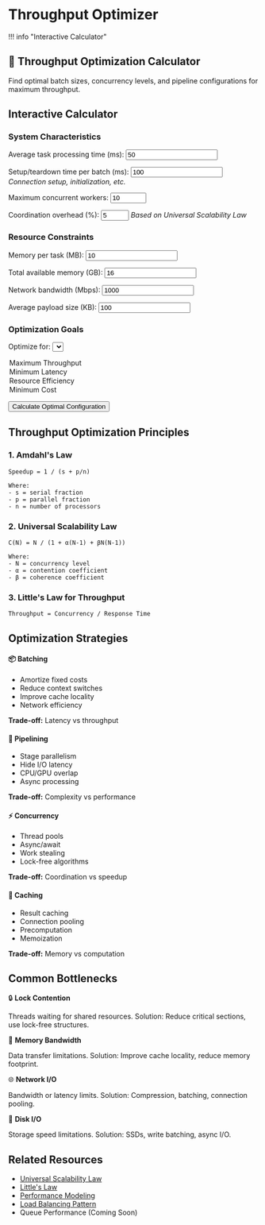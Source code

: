 # Throughput Optimizer

!!! info "Interactive Calculator"
 <h2>🚀 Throughput Optimization Calculator</h2>
<p>Find optimal batch sizes, concurrency levels, and pipeline configurations for maximum throughput.</p>

## Interactive Calculator

<div class="calculator-tool">
<form id="throughputCalc">

### System Characteristics

<label for="taskTime">Average task processing time (ms):</label>
<input type="number" id="taskTime" value="50" min="1" step="10">



<label for="setupTime">Setup/teardown time per batch (ms):</label>
<input type="number" id="setupTime" value="100" min="0" step="10">
*Connection setup, initialization, etc.*



<label for="maxConcurrency">Maximum concurrent workers:</label>
<input type="number" id="maxConcurrency" value="10" min="1" max="1000" step="1">



<label for="coordinationOverhead">Coordination overhead (%):</label>
<input type="number" id="coordinationOverhead" value="5" min="0" max="50" step="1">
*Based on Universal Scalability Law*


### Resource Constraints

<label for="memoryPerTask">Memory per task (MB):</label>
<input type="number" id="memoryPerTask" value="10" min="0.1" step="1">



<label for="totalMemory">Total available memory (GB):</label>
<input type="number" id="totalMemory" value="16" min="1" step="1">



<label for="networkBandwidth">Network bandwidth (Mbps):</label>
<input type="number" id="networkBandwidth" value="1000" min="10" step="100">



<label for="payloadSize">Average payload size (KB):</label>
<input type="number" id="payloadSize" value="100" min="1" step="10">


### Optimization Goals

<label for="optimizeFor">Optimize for:</label>
<select id="optimizeFor">
<option value="throughput">Maximum Throughput</option>
<option value="latency">Minimum Latency</option>
<option value="efficiency">Resource Efficiency</option>
<option value="cost">Minimum Cost</option>
</select>


<button type="button" onclick="calculateThroughput()" class="calc-button">Calculate Optimal Configuration</button>
</form>

<div id="results" class="results-panel">
<!-- Results will appear here -->
</div>

## Throughput Optimization Principles

### 1. Amdahl's Law
```
Speedup = 1 / (s + p/n)

Where:
- s = serial fraction
- p = parallel fraction
- n = number of processors
```

### 2. Universal Scalability Law
```
C(N) = N / (1 + α(N-1) + βN(N-1))

Where:
- N = concurrency level
- α = contention coefficient
- β = coherence coefficient
```

### 3. Little's Law for Throughput
```
Throughput = Concurrency / Response Time
```

## Optimization Strategies

<div class="strategy-card">
<h4>📦 Batching</h4>
<ul>
<li>Amortize fixed costs</li>
<li>Reduce context switches</li>
<li>Improve cache locality</li>
<li>Network efficiency</li>
</ul>
<p><strong>Trade-off:</strong> Latency vs throughput</p>

<h4>🔄 Pipelining</h4>
<ul>
<li>Stage parallelism</li>
<li>Hide I/O latency</li>
<li>CPU/GPU overlap</li>
<li>Async processing</li>
</ul>
<p><strong>Trade-off:</strong> Complexity vs performance</p>

<h4>⚡ Concurrency</h4>
<ul>
<li>Thread pools</li>
<li>Async/await</li>
<li>Work stealing</li>
<li>Lock-free algorithms</li>
</ul>
<p><strong>Trade-off:</strong> Coordination vs speedup</p>

<h4>💾 Caching</h4>
<ul>
<li>Result caching</li>
<li>Connection pooling</li>
<li>Precomputation</li>
<li>Memoization</li>
</ul>
<p><strong>Trade-off:</strong> Memory vs computation</p>
</div>

## Common Bottlenecks

<div class="bottleneck-item">
<span class="icon">🔒</span>
<strong>Lock Contention</strong>
<p>Threads waiting for shared resources. Solution: Reduce critical sections, use lock-free structures.</p>

<span class="icon">💾</span>
<strong>Memory Bandwidth</strong>
<p>Data transfer limitations. Solution: Improve cache locality, reduce memory footprint.</p>

<span class="icon">🌐</span>
<strong>Network I/O</strong>
<p>Bandwidth or latency limits. Solution: Compression, batching, connection pooling.</p>

<span class="icon">💽</span>
<strong>Disk I/O</strong>
<p>Storage speed limitations. Solution: SSDs, write batching, async I/O.</p>
</div>

## Related Resources

- [Universal Scalability Law](quantitative/universal-scalability)
- [Little's Law](quantitative/littles-law)
- [Performance Modeling](quantitative/performance-modeling)
- [Load Balancing Pattern](patterns/load-balancing)
- Queue Performance (Coming Soon)

<script>
function calculateThroughput() {
 // Get inputs
 const taskTime = parseFloat(document.getElementById('taskTime').value);
 const setupTime = parseFloat(document.getElementById('setupTime').value);
 const maxConcurrency = parseInt(document.getElementById('maxConcurrency').value);
 const coordinationOverhead = parseFloat(document.getElementById('coordinationOverhead').value) / 100;
 const memoryPerTask = parseFloat(document.getElementById('memoryPerTask').value);
 const totalMemory = parseFloat(document.getElementById('totalMemory').value) * 1024; // Convert to MB
 const networkBandwidth = parseFloat(document.getElementById('networkBandwidth').value);
 const payloadSize = parseFloat(document.getElementById('payloadSize').value);
 const optimizeFor = document.getElementById('optimizeFor').value;
 
 // Calculate constraints
 const memoryConstrainedConcurrency = Math.floor(totalMemory / memoryPerTask);
 const effectiveConcurrency = Math.min(maxConcurrency, memoryConstrainedConcurrency);
 
 // Calculate optimal batch sizes for different scenarios
 let optimalConfigs = [];
 
 for (let batchSize = 1; batchSize <= 1000; batchSize *= 2) {
 for (let concurrency = 1; concurrency <= effectiveConcurrency; concurrency++) {
 // Apply Universal Scalability Law
 const alpha = coordinationOverhead;
 const beta = coordinationOverhead / 10; // Coherence is typically smaller
 const scalability = concurrency / (1 + alpha * (concurrency - 1) + beta * concurrency * (concurrency - 1));
 
 // Calculate effective processing time
 const batchProcessingTime = batchSize * taskTime + setupTime;
 const effectiveTaskTime = batchProcessingTime / batchSize;
 
 // Calculate throughput
 const singleThreadThroughput = 1000 / effectiveTaskTime; // tasks per second
 const totalThroughput = singleThreadThroughput * scalability;
 
 // Calculate latency
 const queueTime = batchSize * taskTime / (2 * concurrency); // Average queue time
 const totalLatency = effectiveTaskTime + queueTime;
 
 // Calculate network usage
 const networkUsage = (totalThroughput * payloadSize * 8) / 1000; // Mbps
 const networkUtilization = networkUsage / networkBandwidth;
 
 // Calculate efficiency
 const efficiency = scalability / concurrency;
 const costEfficiency = totalThroughput / concurrency; // Throughput per worker
 
 // Score based on optimization goal
 let score;
 switch(optimizeFor) {
 case 'throughput':
 score = totalThroughput;
 break;
 case 'latency':
 score = -totalLatency;
 break;
 case 'efficiency':
 score = efficiency * totalThroughput;
 break;
 case 'cost':
 score = costEfficiency;
 break;
 }
 
 if (networkUtilization <= 0.8) { // Don't saturate network
 optimalConfigs.push({
 batchSize: batchSize,
 concurrency: concurrency,
 throughput: totalThroughput,
 latency: totalLatency,
 efficiency: efficiency,
 networkUtilization: networkUtilization,
 score: score
 });
 }
 }
 }
 
 // Sort by score
 optimalConfigs.sort((a, b) => b.score - a.score);
 const optimal = optimalConfigs[0];
 
 // Generate results
 let resultsHTML = `
 <h3>📊 Throughput Optimization Results</h3>
 
 <h4>Optimal Configuration (${optimizeFor})</h4>
 <div class="config-grid">
 <div class="config-item">
 <span class="label">Batch Size:</span>
 <span class="value">${optimal.batchSize}</span>
 <span class="label">Concurrency:</span>
 <span class="value">${optimal.concurrency} workers</span>
 <span class="label">Throughput:</span>
 <span class="value">${optimal.throughput.toFixed(0)} tasks/sec</span>
 <span class="label">Latency:</span>
 <span class="value">${optimal.latency.toFixed(1)} ms</span>
 <span class="label">Efficiency:</span>
 <span class="value">${(optimal.efficiency * 100).toFixed(1)}%</span>
 <span class="label">Network Usage:</span>
 <span class="value">${(optimal.networkUtilization * 100).toFixed(1)}%</span>
 </div>
 </div>
 
 <h4>Throughput vs Concurrency</h4>
 <canvas id="perfChart" width="600" height="300"></canvas>
 
 <h4>Constraint Analysis</h4>
 <table class="responsive-table">
 <thead>
 <tr>
 <th>Resource</th>
 <th>Limit</th>
 <th>Usage</th>
 <th>Status</th>
 </tr>
 </thead>
 <tbody>
 <tr>
 <td data-label="Resource">Memory</td>
 <td data-label="Limit">${memoryConstrainedConcurrency} concurrent tasks</td>
 <td data-label="Usage">${optimal.concurrency} workers</td>
 <td data-label="Status">${optimal.concurrency < memoryConstrainedConcurrency ? '✅ OK' : '⚠️ Limited'}</td>
 </tr>
 <tr>
 <td data-label="Resource">CPU/Workers</td>
 <td data-label="Limit">${maxConcurrency} max</td>
 <td data-label="Usage">${optimal.concurrency} workers</td>
 <td data-label="Status">${optimal.concurrency < maxConcurrency ? '✅ OK' : '⚠️ At limit'}</td>
 </tr>
 <tr>
 <td data-label="Resource">Network</td>
 <td data-label="Limit">${networkBandwidth} Mbps</td>
 <td data-label="Usage">${(optimal.networkUtilization * networkBandwidth).toFixed(0)} Mbps</td>
 <td data-label="Status">${optimal.networkUtilization < 0.8 ? '✅ OK' : '⚠️ High usage'}</td>
 </tr>
 </tbody>
</table>
 
 <h4>💡 Optimization Recommendations</h4>
 <ul>
 `;
 
 // Add specific recommendations
 if (optimal.batchSize > 1) {
 resultsHTML += `<li>Batching ${optimal.batchSize} tasks reduces overhead by ${((1 - taskTime/((optimal.batchSize * taskTime + setupTime)/optimal.batchSize)) * 100).toFixed(0)}%</li>`;
 }
 
 if (optimal.efficiency < 0.7) {
 resultsHTML += '<li class="warning">⚠️ Low efficiency indicates high coordination overhead. Consider reducing contention.</li>';
 }
 
 if (optimal.concurrency < maxConcurrency * 0.5) {
 resultsHTML += '<li>System is not using full concurrency potential. Check for bottlenecks.</li>';
 }
 
 if (memoryConstrainedConcurrency < maxConcurrency) {
 resultsHTML += `<li>Memory-constrained to ${memoryConstrainedConcurrency} workers. Adding RAM could improve throughput.</li>`;
 }
 
 if (optimal.networkUtilization > 0.6) {
 resultsHTML += '<li>High network utilization. Consider compression or larger batches.</li>';
 }
 
 // Alternative configurations
 resultsHTML += `
 </ul>
 
 <h4>Alternative Configurations</h4>
 <table class="responsive-table">
 <thead>
 <tr>
 <th>Batch Size</th>
 <th>Concurrency</th>
 <th>Throughput</th>
 <th>Latency</th>
 <th>Efficiency</th>
 </tr>
 </thead>
 <tbody>
 <tr ${i === 0 ? 'class="optimal"' : ''}>
 <td data-label="Batch Size">${config.batchSize}</td>
 <td data-label="Concurrency">${config.concurrency}</td>
 <td data-label="Throughput">${config.throughput.toFixed(0)} tps</td>
 <td data-label="Latency">${config.latency.toFixed(1)} ms</td>
 <td data-label="Efficiency">${(config.efficiency * 100).toFixed(1)}%</td>
 </tr>
 </tbody>
</table>
 `;
 
 document.getElementById('results').innerHTML = resultsHTML;
 
 // Draw performance chart
 drawPerformanceChart(optimalConfigs, optimal);
}

function drawPerformanceChart(configs, optimal) {
 const canvas = document.getElementById('perfChart');
 if (!canvas) return;
 
 const ctx = canvas.getContext('2d');
 const width = canvas.width;
 const height = canvas.height;
 const padding = 40;
 
 // Clear canvas
 ctx.clearRect(0, 0, width, height);
 
 // Group by concurrency
 const concurrencyMap = {};
 configs.forEach(config => {
 if (!concurrencyMap[config.concurrency]) {
 concurrencyMap[config.concurrency] = [];
 }
 concurrencyMap[config.concurrency].push(config);
 });
 
 // Get best throughput for each concurrency level
 const dataPoints = Object.keys(concurrencyMap).map(c => {
 const best = concurrencyMap[c].reduce((a, b) => a.throughput > b.throughput ? a : b);
 return { concurrency: parseInt(c), throughput: best.throughput };
 }).sort((a, b) => a.concurrency - b.concurrency);
 
 if (dataPoints.length === 0) return;
 
 // Find scales
 const maxConcurrency = Math.max(...dataPoints.map(d => d.concurrency));
 const maxThroughput = Math.max(...dataPoints.map(d => d.throughput));
 
 // Draw axes
 ctx.strokeStyle = '#666';
 ctx.beginPath();
 ctx.moveTo(padding, padding);
 ctx.lineTo(padding, height - padding);
 ctx.lineTo(width - padding, height - padding);
 ctx.stroke();
 
 // Draw throughput curve
 ctx.strokeStyle = '#5448C8';
 ctx.lineWidth = 2;
 ctx.beginPath();
 dataPoints.forEach((point, i) => {
 const x = padding + (point.concurrency / maxConcurrency) * (width - 2 * padding);
 const y = height - padding - (point.throughput / maxThroughput) * (height - 2 * padding);
 if (i === 0) ctx.moveTo(x, y);
 else ctx.lineTo(x, y);
 });
 ctx.stroke();
 
 // Mark optimal point
 const optimalX = padding + (optimal.concurrency / maxConcurrency) * (width - 2 * padding);
 const optimalY = height - padding - (optimal.throughput / maxThroughput) * (height - 2 * padding);
 
 ctx.fillStyle = '#ff6b6b';
 ctx.beginPath();
 ctx.arc(optimalX, optimalY, 5, 0, 2 * Math.PI);
 ctx.fill();
 
 // Labels
 ctx.fillStyle = '#333';
 ctx.font = '12px sans-serif';
 ctx.fillText('Concurrency', width / 2 - 30, height - 10);
 
 ctx.save();
 ctx.translate(10, height / 2);
 ctx.rotate(-Math.PI / 2);
 ctx.fillText('Throughput (tasks/sec)', 0, 0);
 ctx.restore();
 
 // Optimal label
 ctx.fillStyle = '#ff6b6b';
 ctx.fillText('Optimal', optimalX - 20, optimalY - 10);
}
</script>

</div>